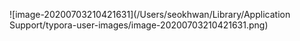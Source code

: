 ![image-20200703210421631](/Users/seokhwan/Library/Application Support/typora-user-images/image-20200703210421631.png)